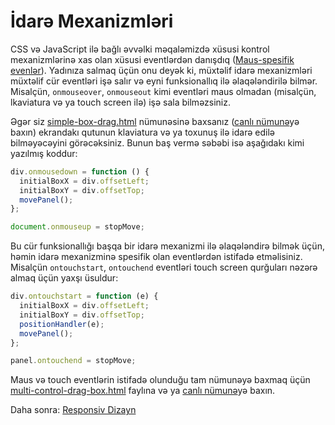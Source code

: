# İdarə Mexanizmləri

CSS və JavaScript ilə bağlı əvvəlki məqaləmizdə xüsusi kontrol mexanizmlərinə xas olan xüsusi eventlərdən danışdıq ([Maus-spesifik evenlər](/css-ve-js-praktikada/js?id=maus-spesifik-eventlər)). Yadınıza salmaq üçün onu deyək ki, müxtəlif idarə mexanizmləri müxtəlif cür eventləri işə salır və eyni funksionallıq ilə əlaqələndirilə bilmər. Misalçün, `onmouseover`, `onmouseout` kimi eventləri maus olmadan (misalçün, lkaviatura və ya touch screen ilə) işə sala bilməzsiniz.

Əgər siz [simple-box-drag.html](https://github.com/mdn/learning-area/blob/master/accessibility/mobile/simple-box-drag.html) nümunəsinə baxsanız ([canlı nümunə](https://mdn.github.io/learning-area/accessibility/mobile/simple-box-drag.html)yə baxın) ekrandakı qutunun klaviatura və ya toxunuş ilə idarə edilə bilməyəcəyini görəcəksiniz. Bunun baş vermə səbəbi isə aşağıdakı kimi yazılmış koddur:

```javascript
div.onmousedown = function () {
  initialBoxX = div.offsetLeft;
  initialBoxY = div.offsetTop;
  movePanel();
};

document.onmouseup = stopMove;
```

Bu cür funksionallığı başqa bir idarə mexanizmi ilə əlaqələndirə bilmək üçün, həmin idarə mexanizminə spesifik olan eventlərdən istifadə etməlisiniz. Misalçün `ontouchstart`, `ontouchend` eventləri touch screen qurğuları nəzərə almaq üçün yaxşı üsuldur:

```javascript
div.ontouchstart = function (e) {
  initialBoxX = div.offsetLeft;
  initialBoxY = div.offsetTop;
  positionHandler(e);
  movePanel();
};

panel.ontouchend = stopMove;
```

Maus və touch eventlərin istifadə olunduğu tam nümunəyə baxmaq üçün [multi-control-drag-box.html](https://github.com/mdn/learning-area/blob/master/accessibility/mobile/multi-control-box-drag.html) faylına və ya [canlı nümunə](https://mdn.github.io/learning-area/accessibility/mobile/multi-control-box-drag.html)yə baxın.

Daha sonra: [Responsiv Dizayn](mobil-muyesserlik/responsiv-dizayn.md)
